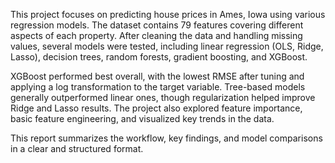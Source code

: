 This project focuses on predicting house prices in Ames, Iowa using various regression models. The dataset contains 79 features covering different aspects of each property. After cleaning the data and handling missing values, several models were tested, including linear regression (OLS, Ridge, Lasso), decision trees, random forests, gradient boosting, and XGBoost.

XGBoost performed best overall, with the lowest RMSE after tuning and applying a log transformation to the target variable. Tree-based models generally outperformed linear ones, though regularization helped improve Ridge and Lasso results. The project also explored feature importance, basic feature engineering, and visualized key trends in the data.

This report summarizes the workflow, key findings, and model comparisons in a clear and structured format.
